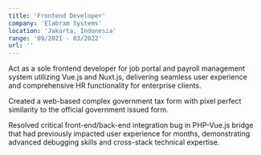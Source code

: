 ```yaml
---
title: 'Frontend Developer'
company: 'Elabram Systems'
location: 'Jakarta, Indonesia'
range: '09/2021 - 03/2022'
url: ''
---
```


Act as a sole frontend developer for job portal and payroll management system utilizing Vue.js and Nuxt.js, delivering seamless user experience and comprehensive HR functionality for enterprise clients.

Created a web-based complex government tax form with pixel perfect similarity to the official government issued form.

Resolved critical front-end/back-end integration bug in PHP-Vue.js bridge that had previously impacted user experience for months, demonstrating advanced debugging skills and cross-stack technical expertise.

